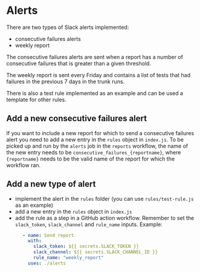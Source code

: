 # Alerts

There are two types of Slack alerts implemented:

- consecutive failures alerts
- weekly report

The consecutive failures alerts are sent when a report has a number of consecutive failures that is greater than a given threshold. 

The weekly report is sent every Friday and contains a list of tests that had failures in the previous 7 days in the trunk runs.

There is also a test rule implemented as an example and can be used a template for other rules.

## Add a new consecutive failures alert

If you want to include a new report for which to send a consecutive failures alert you need to add a new entry in the `rules` object in `index.js`. To be picked up and run by the `alerts` job in the `reports` workflow, the name of the new entry needs to be `consecutive_failures_{reportname}`, where `{reportname}` needs to be the valid name of the report for which the workflow ran.

## Add a new type of alert

- implement the alert in the `rules` folder (you can use `rules/test-rule.js` as an example)
- add a new entry in the `rules` object in `index.js`
- add the rule as a step in a GitHub action workflow. Remember to set the `slack_token`, `slack_channel` and `rule_name` inputs.
Example:
```yaml
      - name: Send report
        with:
          slack_token: ${{ secrets.SLACK_TOKEN }}
          slack_channel: ${{ secrets.SLACK_CHANNEL_ID }}
          rule_name: "weekly_report"
        uses: ./alerts
```
